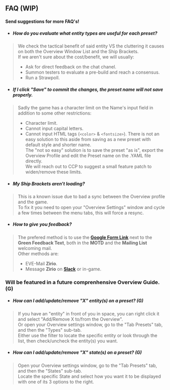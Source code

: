## FAQ (WIP)
#### Send suggestions for more FAQ's!

- ##### How do you evaluate what entity types are useful for each preset?
> We check the tactical benefit of said entity VS the cluttering it causes on both the Overview Window List and the Ship Brackets.  
> If we aren't sure about the cost/benefit, we will usually:
> - Ask for direct feedback on the chat chanel.
> - Summon testers to evaluate a pre-build and reach a consensus.
> - Run a Strawpoll.

- ##### If I click "Save" to commit the changes, the preset name will not save properly.
> Sadly the game has a character limit on the Name's input field in addition to some other restrictions:
> - Character limit.
> - Cannot input capital letters.
> - Cannot input HTML tags (`<color>` & `<fontsize>`).
> There is not an easy solution to this aside from saving as a new preset with default style and shorter name.  
> The "not so easy" solution is to save the preset "as is", export the Overview Profile and edit the Preset name on the .YAML file directly.  
> We will reach out to CCP to suggest a small feature patch to widen/remove these limits.

- ##### My Ship Brackets aren't loading?
> This is a known issue due to bad a sync between the Overview profile and the game.  
> To fix it you need to open your "Overview Settings" window and cycle a few times between the menu tabs, this will force a resync.

- ##### How to give you feedback?
> The prefered method is to use the **[Google Form Link](http://goo.gl/forms/h4rTeZCHNorqEsyx2)** next to the **Green Feedback Text**, both in the **MOTD** and the **Mailing List** welcoming mail.  
> Other methods are:
> - EVE-Mail **Zirio**.
> - Message **Zirio** on **[Slack](https://tweetfleet.slack.com/messages/zs-overview-dev/)** or in-game.

### Will be featured in a future comprenhensive Overview Guide. (G)

- ##### How can I add/update/remove "X" entity(s) on a preset? (G)
> If you have an "entity" in front of you in space, you can right click it and select "Add/Remove X to/from the Overview".  
> Or open your Overview settings window, go to the "Tab Presets" tab, and then the "Types" sub-tab.  
> Either use the filter to locate the specific entity or look through the list, then check/uncheck the entity(s) you want.

- ##### How can I add/update/remove "X" state(s) on a preset? (G)
> Open your Overview settings window, go to the "Tab Presets" tab, and then the "States" sub-tab.  
> Locate the specific State and select how you want it to be displayed with one of its 3 options to the right.